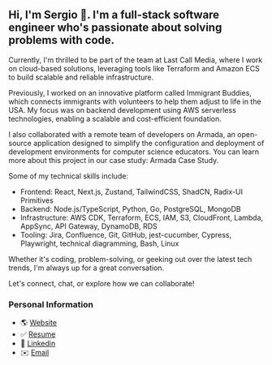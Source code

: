 
## Hi, I'm Sergio 👋. I'm a full-stack software engineer who's passionate about solving problems with code.

Currently, I'm thrilled to be part of the team at Last Call Media, where I work on cloud-based solutions, leveraging tools like Terraform and Amazon ECS to build scalable and reliable infrastructure. 

Previously, I worked on an innovative platform called Immigrant Buddies, which connects immigrants with volunteers to help them adjust to life in the USA. My focus was on backend development using AWS serverless technologies, enabling a scalable and cost-efficient foundation.

I also collaborated with a remote team of developers on Armada, an open-source application designed to simplify the configuration and deployment of development environments for computer science educators. You can learn more about this project in our case study: Armada Case Study.

Some of my technical skills include:

- Frontend: React, Next.js, Zustand, TailwindCSS, ShadCN, Radix-UI Primitives
- Backend: Node.js/TypeScript, Python, Go, PostgreSQL, MongoDB
- Infrastructure: AWS CDK, Terraform, ECS, IAM, S3, CloudFront, Lambda, AppSync, API Gateway, DynamoDB, RDS
- Tooling: Jira, Confluence, Git, GitHub, jest-cucumber, Cypress, Playwright, technical diagramming, Bash, Linux

Whether it's coding, problem-solving, or geeking out over the latest tech trends, I'm always up for a great conversation.

Let's connect, chat, or explore how we can collaborate!
### Personal Information
- 🌎 [Website](https://sergiopichardo.com/)
- ✅ [Resume](https://sergiopichardo.com/resume-sergio-pichardo.pdf)
- 👔 [Linkedin](https://www.linkedin.com/in/sergiopichardo/) 
- ✉️ [Email](sergiopichardo@proton.me)
